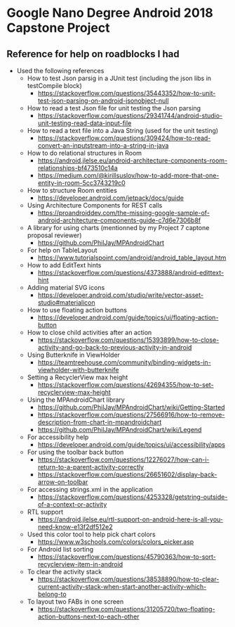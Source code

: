 # Google Nano Degree Android 2018 Capstone Project #

## Reference for help on roadblocks I had ##
* Used the following references
  * How to test Json parsig in a JUnit test (including the json libs in testCompile block)
    * https://stackoverflow.com/questions/35443352/how-to-unit-test-json-parsing-on-android-jsonobject-null
  * How to read a test Json file for unit testing the Json parsing
    * https://stackoverflow.com/questions/29341744/android-studio-unit-testing-read-data-input-file
  * How to read a text file into a Java String (used for the unit testing)
    * https://stackoverflow.com/questions/309424/how-to-read-convert-an-inputstream-into-a-string-in-java
  * How to do relational structures in Room
     * https://android.jlelse.eu/android-architecture-components-room-relationships-bf473510c14a
     * https://medium.com/@kirillsuslov/how-to-add-more-that-one-entity-in-room-5cc3743219c0
  * How to structure Room entities
    * https://developer.android.com/jetpack/docs/guide
  * Using Architecture Components for REST calls
    * https://proandroiddev.com/the-missing-google-sample-of-android-architecture-components-guide-c7d6e7306b8f
  * A library for using charts (mentionned by my Project 7 captone proposal reviewer)
    * https://github.com/PhilJay/MPAndroidChart
  * For help on TableLayout
    * https://www.tutorialspoint.com/android/android_table_layout.htm
  * How to add EditText hints
    * https://stackoverflow.com/questions/4373888/android-edittext-hint
  * Adding material SVG icons
    * https://developer.android.com/studio/write/vector-asset-studio#materialicon
  * How to use floating action buttons
    * https://developer.android.com/guide/topics/ui/floating-action-button
  * How to close child activities after an action
    * https://stackoverflow.com/questions/15393899/how-to-close-activity-and-go-back-to-previous-activity-in-android
  * Using Butterknife in ViewHolder
    * https://teamtreehouse.com/community/binding-widgets-in-viewholder-with-butterknife
  * Setting a RecyclerView max height
    * https://stackoverflow.com/questions/42694355/how-to-set-recyclerview-max-height
  * Using the MPAndroidChart library
    * https://github.com/PhilJay/MPAndroidChart/wiki/Getting-Started
    * https://stackoverflow.com/questions/27566916/how-to-remove-description-from-chart-in-mpandroidchart
    * https://github.com/PhilJay/MPAndroidChart/wiki/Legend
  * For accessibility help
    * https://developer.android.com/guide/topics/ui/accessibility/apps
  * For using the toolbar back button
    * https://stackoverflow.com/questions/12276027/how-can-i-return-to-a-parent-activity-correctly
    * https://stackoverflow.com/questions/26651602/display-back-arrow-on-toolbar
  * For accessing strings.xml in the application
    * https://stackoverflow.com/questions/4253328/getstring-outside-of-a-context-or-activity
  * RTL support
    * https://android.jlelse.eu/rtl-support-on-android-here-is-all-you-need-know-e13f2df512e2
  * Used this color tool to help pick chart colors
    * https://www.w3schools.com/colors/colors_picker.asp
  * For Android list sorting
    * https://stackoverflow.com/questions/45790363/how-to-sort-recyclerview-item-in-android
  * To clear the activity stack
    * https://stackoverflow.com/questions/38538890/how-to-clear-current-activity-stack-when-start-another-activity-which-belong-to
  * To layout two FABs in one screen
    * https://stackoverflow.com/questions/31205720/two-floating-action-buttons-next-to-each-other
    
    
    
    
    
    
    
    
    
